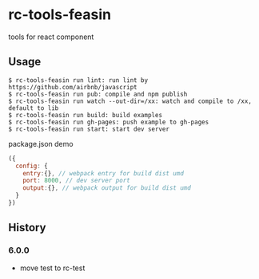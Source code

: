 # rc-tools-feasin

tools for react component

## Usage

```
$ rc-tools-feasin run lint: run lint by https://github.com/airbnb/javascript
$ rc-tools-feasin run pub: compile and npm publish
$ rc-tools-feasin run watch --out-dir=/xx: watch and compile to /xx, default to lib
$ rc-tools-feasin run build: build examples
$ rc-tools-feasin run gh-pages: push example to gh-pages
$ rc-tools-feasin run start: start dev server
```


package.json demo

```js
({
  config: {
    entry:{}, // webpack entry for build dist umd
    port: 8000, // dev server port
    output:{}, // webpack output for build dist umd
  }
})
```

## History

### 6.0.0

- move test to rc-test
